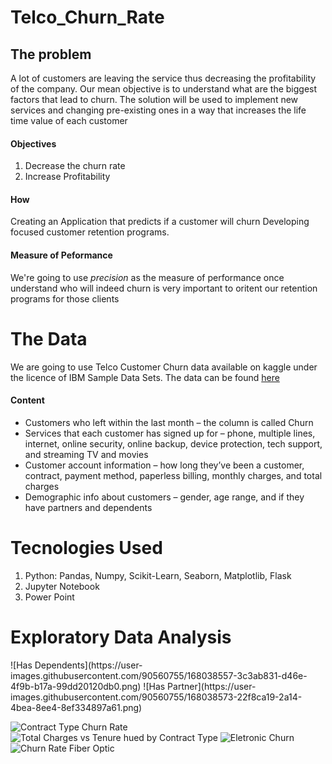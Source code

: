 # Telco_Churn_Rate

## The problem
A lot of customers are leaving the service thus decreasing the profitability of the company.
Our mean objective is to understand what are the biggest factors that lead to churn.
The solution will be used to implement new services and changing pre-existing ones in a way that increases the life time value of each customer
#### Objectives
1. Decrease the churn rate 
2. Increase Profitability
#### How
Creating an Application that predicts if a customer will churn
Developing focused customer retention programs.
#### Measure of Peformance
We're going to use *precision* as the measure of performance once understand who will indeed churn is very important to oritent our retention programs for those clients

# The Data 
We are going to use Telco Customer Churn data available on kaggle under the licence of IBM Sample Data Sets. The data can be found [here](https://www.kaggle.com/datasets/blastchar/telco-customer-churn)
#### Content 
- Customers who left within the last month – the column is called Churn
- Services that each customer has signed up for – phone, multiple lines, internet, online security, online backup, device protection, tech support, and streaming TV and movies
- Customer account information – how long they’ve been a customer, contract, payment method, paperless billing, monthly charges, and total charges
- Demographic info about customers – gender, age range, and if they have partners and dependents

# Tecnologies Used
1. Python: Pandas, Numpy, Scikit-Learn, Seaborn, Matplotlib, Flask
2. Jupyter Notebook
3. Power Point

# Exploratory Data Analysis 
<div style="display: inline-flex;">
![Has Dependents](https://user-images.githubusercontent.com/90560755/168038557-3c3ab831-d46e-4f9b-b17a-99dd20120db0.png)
![Has Partner](https://user-images.githubusercontent.com/90560755/168038573-22f8ca19-2a14-4bea-8ee4-8ef334897a61.png)
</div>  

![Contract Type Churn Rate](https://user-images.githubusercontent.com/90560755/168038635-5fb11373-3174-42fb-b166-4bfb6c734efa.png)
![Total Charges vs Tenure hued by Contract Type](https://user-images.githubusercontent.com/90560755/168038671-f36e8b0d-1020-4f6b-be21-2b461ed91858.png)
![Eletronic Churn](https://user-images.githubusercontent.com/90560755/168038679-f7071892-bba4-40b8-8ec1-63b75284eb7e.png)
![Churn Rate Fiber Optic](https://user-images.githubusercontent.com/90560755/168038695-72e1c4f2-058c-414f-8f73-2f521f91c95f.png)
